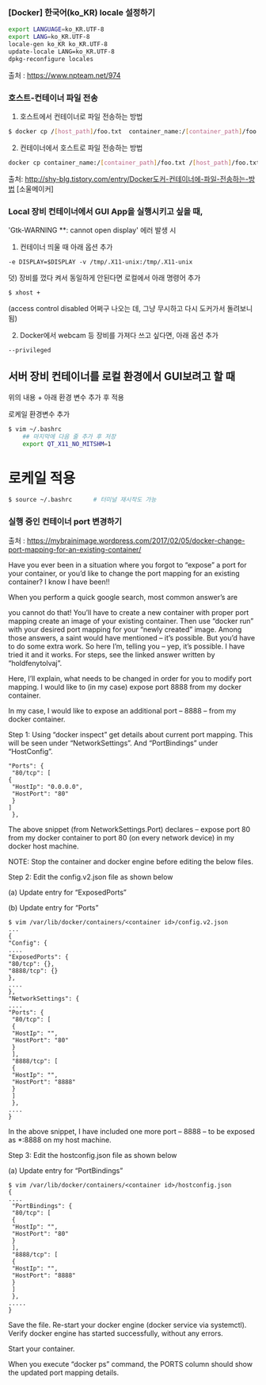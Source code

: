 
### [Docker] 한국어(ko_KR) locale 설정하기
```bash
export LANGUAGE=ko_KR.UTF-8
export LANG=ko_KR.UTF-8
locale-gen ko_KR ko_KR.UTF-8
update-locale LANG=ko_KR.UTF-8
dpkg-reconfigure locales
```
출처 : https://www.npteam.net/974

### 호스트-컨테이너 파일 전송
1. 호스트에서 컨테이너로 파일 전송하는 방법
```bash
$ docker cp /[host_path]/foo.txt  container_name:/[container_path]/foo.txt
```

2. 컨테이너에서 호스트로 파일 전송하는 방법
```bash
docker cp container_name:/[container_path]/foo.txt /[host_path]/foo.txt
```
출처: http://shy-blg.tistory.com/entry/Docker도커-컨테이너에-파일-전송하는-방법 [소울메이커]

### Local 장비 컨테이너에서 GUI App을 실행시키고 싶을 때,
'Gtk-WARNING **: cannot open display' 에러 발생 시

1. 컨테이너 띄울 때 아래 옵션 추가
```
-e DISPLAY=$DISPLAY -v /tmp/.X11-unix:/tmp/.X11-unix
```
덧) 장비를 껐다 켜서 동일하게 안된다면 로컬에서 아래 명령어 추가
```
$ xhost +
```
(access control disabled 어쩌구 나오는 데, 그냥 무시하고 다시 도커가서 돌려보니 됨)

2. Docker에서 webcam 등 장비를 가져다 쓰고 싶다면, 아래 옵션 추가
```
--privileged
```

## 서버 장비 컨테이너를 로컬 환경에서 GUI보려고 할 때
위의 내용 + 아래 환경 변수 추가 후 적용 

로케일 환경변수 추가
```bash
$ vim ~/.bashrc
    ## 마지막에 다음 줄 추가 후 저장
    export QT_X11_NO_MITSHM=1
```
# 로케일 적용
```bash
$ source ~/.bashrc      # 터미널 재시작도 가능
```

### 실행 중인 컨테이너 port 변경하기
출처 : https://mybrainimage.wordpress.com/2017/02/05/docker-change-port-mapping-for-an-existing-container/

Have you ever been in a situation where you forgot to “expose” a port for your container, or you’d like to change the port mapping for an existing container? I know I have been!!

When you perform a quick google search, most common answer’s are

you cannot do that! You’ll have to create a new container with proper port mapping
create an image of your existing container. Then use “docker run” with your desired port mapping for your “newly created” image.
Among those answers, a saint would have mentioned – it’s possible. But you’d have to do some extra work. So here I’m, telling you – yep, it’s possible. I have tried it and it works. For steps, see the linked answer written by “holdfenytolvaj”.

Here, I’ll explain, what needs to be changed in order for you to modify port mapping. I would like to (in my case) expose port 8888 from my docker container.

In my case, I would like to expose an additional port – 8888 – from my docker container.

Step 1: Using “docker inspect” get details about current port mapping. This will be seen under “NetworkSettings”. And “PortBindings” under “HostConfig”.

```
"Ports": {
 "80/tcp": [ 
{
 "HostIp": "0.0.0.0",
 "HostPort": "80"
 }
]
 },
 ```

The above snippet (from NetworkSettings.Port) declares – expose port 80 from my docker container to port 80 (on every network device) in my docker host machine.

NOTE: Stop the container and docker engine before editing the below files.

Step 2:  Edit the config.v2.json file as shown below

(a) Update entry for “ExposedPorts”

(b) Update entry for “Ports”

```
$ vim /var/lib/docker/containers/<container id>/config.v2.json
...
{
"Config": {
....
"ExposedPorts": {
"80/tcp": {},
"8888/tcp": {}
},
....
},
"NetworkSettings": {
....
"Ports": {
 "80/tcp": [
 {
 "HostIp": "",
 "HostPort": "80"
 }
 ],
 "8888/tcp": [
 {
 "HostIp": "",
 "HostPort": "8888"
 }
 ]
 },
....
}
```
In the above snippet, I have included one more port – 8888 –  to be exposed as *:8888 on my host machine.

Step 3:  Edit the hostconfig.json file as shown below

(a) Update entry for “PortBindings”
```
$ vim /var/lib/docker/containers/<container id>/hostconfig.json
{
....
 "PortBindings": {
 "80/tcp": [
 {
 "HostIp": "",
 "HostPort": "80"
 }
 ],
 "8888/tcp": [
 {
 "HostIp": "",
 "HostPort": "8888"
 }
 ]
 },
.....
}
```
Save the file. Re-start your docker engine (docker service via systemctl). Verify docker engine has started successfully, without any errors.

Start your container.

When you execute “docker ps” command, the PORTS column should show the updated port mapping details.
